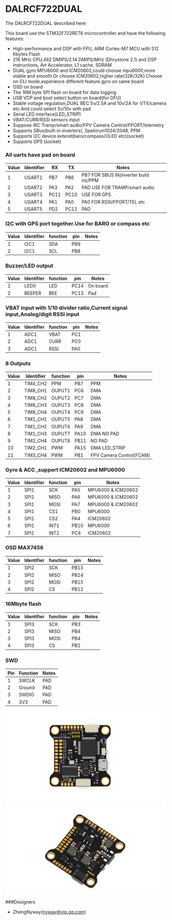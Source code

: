 # DALRCF722DUAL

The DALRCF722DUAL described here:

This board use the STM32F722RET6 microcontroller and have the following features:

- High-performance and DSP with FPU, ARM Cortex-M7 MCU with 512 Kbytes Flash
- 216 MHz CPU,462 DMIPS/2.14 DMIPS/MHz (Dhrystone 2.1) and DSP instructions, Art Accelerator, L1 cache, SDRAM
- DUAL gyro MPU6000 and ICM20602,could choose mpu6000,more stable and smooth.Or choose ICM20602,higher rate(32K/32K).Choose on CLI mode,experience different feature gyro on same board
- OSD on board
- The 16M byte SPI flash on board for data logging
- USB VCP and boot select button on board(for DFU)
- Stable voltage regulation,DUAL BEC 5v/2.5A and 10v/2A for VTX/camera etc.And could select 5v/10v with pad
- Serial LED interface(LED_STRIP)
- VBAT/CURR/RSSI sensors input
- Suppose IRC Tramp/smart audio/FPV Camera Control/FPORT/telemetry
- Supports SBus(built-in inverters), Spektrum1024/2048, PPM
- Supports I2C device extend(baro/compass/OLED etc)(socket)
- Supports GPS (socket)

### All uarts have pad on board

| Value | Identifier | RX   | TX   | Notes                                  |
| ----- | ---------- | ---- | ---- | -------------------------------------- |
| 1     | USART1     | PB7  | PB6  | PB7 FOR SBUS IN(inverter build in)/PPM |
| 2     | USART2     | PA3  | PA2  | PAD USE FOR TRAMP/smart audio          |
| 3     | USART3     | PC11 | PC10 | USE FOR GPS                            |
| 4     | USART4     | PA1  | PA0  | PA0 FOR RSSI/FPORT/TEL etc             |
| 5     | USART5     | PD2  | PC12 | PAD                                    |

### I2C with GPS port together.Use for BARO or compass etc

| Value | Identifier | function | pin | Notes |
| ----- | ---------- | -------- | --- | ----- |
| 1     | I2C1       | SDA      | PB9 |
| 2     | I2C1       | SCL      | PB8 |

### Buzzer/LED output

| Value | Identifier | function | pin  | Notes    |
| ----- | ---------- | -------- | ---- | -------- |
| 1     | LED0       | LED      | PC14 | On board |
| 2     | BEEPER     | BEE      | PC13 | Pad      |

### VBAT input with 1/10 divider ratio,Current signal input,Analog/digit RSSI input

| Value | Identifier | function | pin | Notes |
| ----- | ---------- | -------- | --- | ----- |
| 1     | ADC1       | VBAT     | PC1 |
| 2     | ADC1       | CURR     | PC0 |
| 3     | ADC1       | RSSI     | PA0 |

### 8 Outputs

| Value | Identifier | function | pin  | Notes                    |
| ----- | ---------- | -------- | ---- | ------------------------ |
| 1     | TIM4_CH2   | PPM      | PB7  | PPM                      |
| 2     | TIM8_CH1   | OUPUT1   | PC6  | DMA                      |
| 3     | TIM8_CH2   | OUPUT2   | PC7  | DMA                      |
| 4     | TIM8_CH3   | OUPUT3   | PC8  | DMA                      |
| 5     | TIM8_CH4   | OUPUT4   | PC9  | DMA                      |
| 6     | TIM1_CH1   | OUPUT5   | PA8  | DMA                      |
| 7     | TIM1_CH2   | OUPUT6   | PA9  | DMA                      |
| 8     | TIM1_CH3   | OUPUT7   | PA10 | DMA NO PAD               |
| 9     | TIM2_CH4   | OUPUT8   | PB11 | NO PAD                   |
| 10    | TIM2_CH1   | PWM      | PA15 | DMA LED_STRIP            |
| 11    | TIM3_CH4   | PWM      | PB1  | FPV Camera Control(FCAM) |

### Gyro & ACC ,support ICM20602 and MPU6000

| Value | Identifier | function | pin  | Notes              |
| ----- | ---------- | -------- | ---- | ------------------ |
| 1     | SPI1       | SCK      | PA5  | MPU6000 & ICM20602 |
| 2     | SPI1       | MISO     | PA6  | MPU6000 & ICM20602 |
| 3     | SPI1       | MOSI     | PA7  | MPU6000 & ICM20602 |
| 4     | SPI1       | CS1      | PB0  | MPU6000            |
| 5     | SPI1       | CS2      | PA4  | ICM20602           |
| 6     | SPI1       | INT1     | PB10 | MPU6000            |
| 7     | SPI1       | INT2     | PC4  | ICM20602           |

### OSD MAX7456

| Value | Identifier | function | pin  | Notes |
| ----- | ---------- | -------- | ---- | ----- |
| 1     | SPI2       | SCK      | PB13 |
| 2     | SPI2       | MISO     | PB14 |
| 3     | SPI2       | MOSI     | PB15 |
| 4     | SPI2       | CS       | PB12 |

### 16Mbyte flash

| Value | Identifier | function | pin | Notes |
| ----- | ---------- | -------- | --- | ----- |
| 1     | SPI3       | SCK      | PB3 |
| 2     | SPI3       | MISO     | PB4 |
| 3     | SPI3       | MOSI     | PB4 |
| 4     | SPI3       | CS       | PB2 |

### SWD

| Pin | Function | Notes |
| --- | -------- | ----- |
| 1   | SWCLK    | PAD   |
| 2   | Ground   | PAD   |
| 3   | SWDIO    | PAD   |
| 4   | 3V3      | PAD   |

![DALRCF722DUAL top](images/DALRCF722DUAL-Top.png)
![DALRCF722DUAL bottom](images/DALRCF722DUAL-Botton.jpg)

###Designers

- ZhengNyway(nyway@vip.qq.com)
